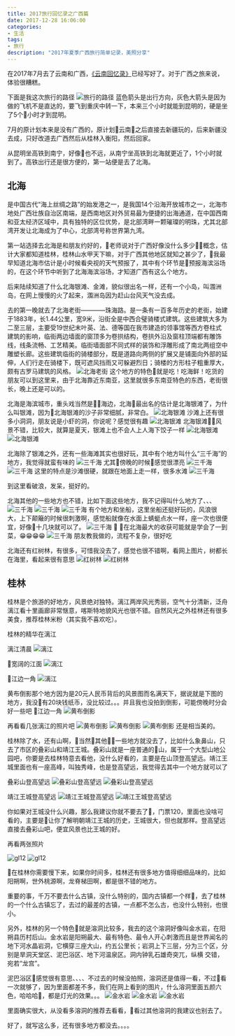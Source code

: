 ```yaml
---
title: 2017旅行回忆录之广西篇
date: 2017-12-28 16:06:00
categories:
- 生活
tags:
- 旅行
description: "2017年夏季广西旅行简单记录，美照分享"
---
```


在2017年7月去了云南和广西，[《云南回忆录》](https://blog.dunizb.com/2017/11/29/2017%E6%97%85%E8%A1%8C%E5%9B%9E%E5%BF%86%E5%BD%95%E4%B9%8B%E4%BA%91%E5%8D%97%E7%AF%87/)已经写好了。对于广西之旅来说，体验很糟糕。

下面是我这次旅行的路径
![旅行的路径](https://dunizb.b0.upaiyun.com/Photos/guangxi/map.png)
蓝色箭头是出行方向，灰色大箭头是因为做的飞机不是直达的，要飞到重庆中转一下，本来三个小时就能到昆明的，硬是坐了5个小时才到昆明。

7月的原计划本来是没有广西的，原计划云南之后直接去新疆玩的，后来新疆没去成，只好改道去广西然后从桂林入衡阳，然后回家。

从昆明坐高铁到南宁，好像也不远，从南宁坐高铁到北海就更近了，1个小时就到了。高铁出行还是很方便的，第一站便是去了北海。

## 北海

是中国古代“海上丝绸之路”的始发港之一，是我国14个沿海开放城市之一，北海市地处广西壮族自治区南端，是西南地区对外贸易最为便捷的出海通道，在中国西南和亚太经济区域中，具有独特的区位优势，是北部湾畔一颗璀璨的明珠，尤其北部湾开发让北海成为了中心，北部湾号称世界第九湾。

第一站选择去北海是和朋友约好的，老师说对于广西好像没什么多少概念，估计大家都知道桂林，桂林山水甲天下嘛，对于广西其他地区就知之甚少了，我最早知道北海市估计是小时候看央视的天气预报了，其中有个环节是预报海滨浴场的，在这个环节中听到了北海海滨浴场，才知道广西有这么个地方。

后来陆续知道了什么北海银滩、金滩，貌似很出名一样，还有一个小岛，叫涠洲岛，在网上慢慢的火了起来，涠洲岛因为赶山台风天气没去成。

去的第一晚就去了北海老街————珠海路。是一条有一百多年历史的老街，始建于1883年，长1.44公里，宽9米，沿街全是中西合璧骑楼式建筑。这些建筑大多为二至三层，主要受19世纪末叶英、法、德等国在我市建造的领事馆等西方卷柱式建筑的影响，临街两边墙面的窗顶多为卷拱结构，卷拱外沿及窗柱顶端都有雕饰线，线条流畅、工艺精美。临街墙面部不同式样的装饰和浮雕形成了南北两组空中雕塑长廊。这些建筑临街的骑楼部分，既是道路向两侧的扩展又是铺面向外部的延伸，人们行走在骑楼下，既可遮风挡雨又可躲避烈日；骑楼的方形柱子粗重厚大，颇有古罗马建筑的风格。
![北海老街](https://dunizb.b0.upaiyun.com/Photos/guangxi/beihai/gx1.jpeg)
这个地方的特色就是吃！吃海鲜！吃货的朋友可以到这里来，由于北海靠近东南亚，这里就很多东南亚特色的东西，老街很长，晚上还是可以的。

北海是海滨城市，重头戏当然是海边，北海最出名的估计是北海银滩了，为什么叫银滩，因为北海银滩的沙子非常细腻，非常白。
![北海银滩](https://dunizb.b0.upaiyun.com/Photos/guangxi/beihai/gx15.jpeg)
沙滩上还有很多小洞洞，朋友说是小虾的洞，你说呢？感觉很有趣
![北海银滩](https://dunizb.b0.upaiyun.com/Photos/guangxi/beihai/gx14.jpeg)
北海银滩风景不错，比较大，就算是夏天，银滩上也不会人上人海下饺子一样
![北海银滩](https://dunizb.b0.upaiyun.com/Photos/guangxi/beihai/gx7.jpeg)
![北海银滩](https://dunizb.b0.upaiyun.com/Photos/guangxi/beihai/gx8.jpeg)

北海除了银滩之外，还有一些海滩其实也很好玩，其中有个地方叫什么“三千海”的地方，我觉得就蛮有味的
![三千海](https://dunizb.b0.upaiyun.com/Photos/guangxi/beihai/gx10.jpeg)
尤其傍晚的时候感觉很漂亮
![三千海](https://dunizb.b0.upaiyun.com/Photos/guangxi/beihai/gx11.jpeg)
![三千海](https://dunizb.b0.upaiyun.com/Photos/guangxi/beihai/gx12.jpeg)
这里的特点是沙滩很硬，就跟在地面上走一样，很多水滩
![三千海](https://dunizb.b0.upaiyun.com/Photos/guangxi/beihai/gx13.jpeg)

到这里看破浪，发呆，挺好的。

北海其他的一些地方也不错，比如下面这些地方，我不记得叫什么地方了、、、
![三千海](https://dunizb.b0.upaiyun.com/Photos/guangxi/beihai/gx2.jpeg)
![三千海](https://dunizb.b0.upaiyun.com/Photos/guangxi/beihai/gx6.jpeg)
![三千海](https://dunizb.b0.upaiyun.com/Photos/guangxi/beihai/gx9.jpeg)
有个地方和坐船，这里坐船还挺好玩的，风浪很大，上下颠簸的时候很刺激啊，感觉船就像在水面上蜻蜓点水一样，座一次也很便宜，好像十几块就可以了。
![三千海](https://dunizb.b0.upaiyun.com/Photos/guangxi/beihai/gx3.jpeg)

在北海最大的收获可能就是学会了一到菜，😁😁😁😁
![三千海](https://dunizb.b0.upaiyun.com/Photos/guangxi/beihai/gx4.jpeg)
朋友教我做的，流程不复杂，很好吃

北海还有红树林，有很多，可惜我没去了，感觉也很不错啊，看网上图片，树都长在海里，看起来很有意思
![红树林](http://ww1.sinaimg.cn/large/006tNc79ly1g5d7v7xtdtj30go0blgpe.jpg)
![红树林](http://ww1.sinaimg.cn/large/006tNc79ly1g5d7v8elocj30ku0dlac2.jpg)

## 桂林

桂林是个旅游的好地方，风景绝对独特。漓江两岸风光秀丽，空气十分清新，泛舟漓江看十里画廊非常惬意，喀斯特地貌风光也很不错。自然风光之外桂林还有很多美食，推荐桂林米粉（其实我不喜欢吃）。

桂林的精华在漓江

漓江清晨
![漓江](https://dunizb.b0.upaiyun.com/Photos/guangxi/guilin/gl1.jpeg)

宽阔的江面
![漓江](https://dunizb.b0.upaiyun.com/Photos/guangxi/guilin/gl2.jpeg)

江边一角
![漓江](https://dunizb.b0.upaiyun.com/Photos/guangxi/guilin/gl3.jpeg)

黄布倒影那个地方因为是20元人民币背后的风景图而名满天下，据说就是下图的地方，我没有20块钱纸币，没比较过。。。并且我也没拍到倒影，可能傍晚时分会好一些吧
江边一角
![黄布倒影](https://dunizb.b0.upaiyun.com/Photos/guangxi/guilin/gl4.jpeg)

再看看几张漓江的照片吧
![黄布倒影](https://dunizb.b0.upaiyun.com/Photos/guangxi/guilin/gl5.jpeg)
![黄布倒影](https://dunizb.b0.upaiyun.com/Photos/guangxi/guilin/gl6.jpeg)
![黄布倒影](https://dunizb.b0.upaiyun.com/Photos/guangxi/guilin/gl7.jpeg)
还是相当美的。

桂林除了水，还有山啊，当然其他一些地方就没去了，比如什么象鼻山，只去了市区的叠彩山和靖江王城。叠彩山就是一座普通的山，属于一个大型山地公园吧，你要是去桂林特意去看他，没什么好看的，主要是在山顶登高望远。靖江王城里面也有一座高峰，叫独秀峰，也是登高望远，我觉得去其中一个地方就可以了

叠彩山登高望远
![叠彩山登高望远](https://dunizb.b0.upaiyun.com/Photos/guangxi/guilin/gl8.jpeg)
![叠彩山登高望远](https://dunizb.b0.upaiyun.com/Photos/guangxi/guilin/gl9.jpeg)

靖江王城登高望远
![靖江王城登高望远](https://dunizb.b0.upaiyun.com/Photos/guangxi/guilin/gl10.jpeg)
![靖江王城登高望远](https://dunizb.b0.upaiyun.com/Photos/guangxi/guilin/gl11.jpeg)

你如果对王城没什么兴趣，那么我建议你就不要去了，门票120，里面也没啥可看的，主要是让你了解明朝靖江王城的历史，王城很大，但也就那样。登高望远直接去叠彩山吧，便宜风景也比王城的好。

再看两张照片

![gl12](https://dunizb.b0.upaiyun.com/Photos/guangxi/guilin/gl12.jpeg)
![gl12](https://dunizb.b0.upaiyun.com/Photos/guangxi/guilin/gl13.jpeg)

在桂林你需要慢下来，如果你时间多，桂林还有很多地方值得细细品味的，比如阳朔啊，世外桃源啊，龙脊梯田啊，都是很不错的地方。

重要的事，千万不要去什么古镇，没什么特别的，国内古镇都一个样，去了桂林的一个什么古镇忘了，去过的最差的古镇，一点都不怎么古，也没什么特别，也很小。

另外，桂林的另一个特色就是溶洞比较多，我去的这个溶洞好像叫金水岩，在阳朔县历村后山。金水岩是阳朔最大、最有特色、最令人开心刺激而且是世界闻名的地下河水晶岩洞，它横穿三座大山，约五公里长；岩洞上下三层，分为三个区，分别是旱洞天堂区、泥巴浴区、地下河温泉区。洞内钟乳石雄奇突兀，纵横 交错，宛若“龙宫”。

泥巴浴区感觉很有意思、、、、不过去的时候没拍照，溶洞还是值得一看，不过看一次就够了，因为里面都差不多，我们在网上看到的图片，什么溶洞里面五颜六色，哈哈哈，都是灯光的效果。。。
![金水岩](https://dunizb.b0.upaiyun.com/Photos/guangxi/guilin/gl14.jpeg)
![金水岩](https://dunizb.b0.upaiyun.com/Photos/guangxi/guilin/gl15.jpeg)
![金水岩](https://dunizb.b0.upaiyun.com/Photos/guangxi/guilin/gl16.jpeg)

里面确实很大，从没看多溶洞的推荐去看看，看过其他溶洞的我建议也别去了。

好了，就写这么多，还有很多地方都没去。。。。

